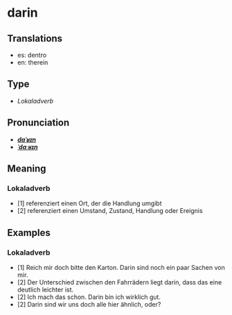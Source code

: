 # darin
## Translations
- es: dentro
- en: therein
## Type
- _Lokaladverb_
## Pronunciation
- **_[daˈʁɪn](https://commons.wikimedia.org/wiki/File:De-darin.ogg)_**
- **_[ˈdaːʁɪn](https://commons.wikimedia.org/wiki/File:De-darin.ogg)_**
## Meaning
### Lokaladverb
- [1] referenziert einen Ort, der die Handlung umgibt
- [2] referenziert einen Umstand, Zustand, Handlung oder Ereignis
## Examples
### Lokaladverb
- [1] Reich mir doch bitte den Karton. Darin sind noch ein paar Sachen von mir.
- [2] Der Unterschied zwischen den Fahrrädern liegt darin, dass das eine deutlich leichter ist.
- [2] Ich mach das schon. Darin bin ich wirklich gut.
- [2] Darin sind wir uns doch alle hier ähnlich, oder?
